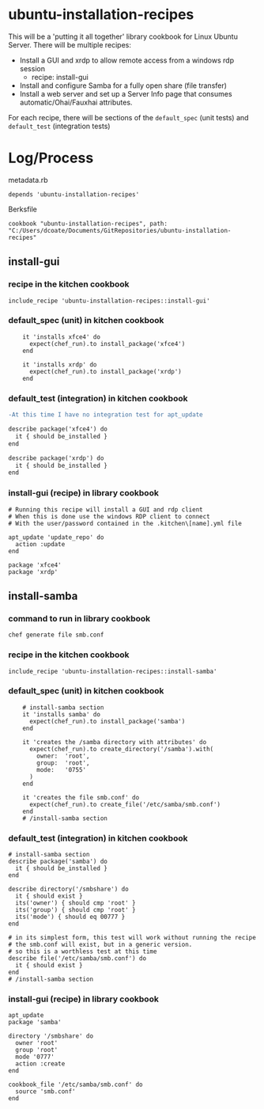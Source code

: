 # ubuntu-installation-recipes

This will be a 'putting it all together' library cookbook for Linux Ubuntu Server. There will be multiple recipes:
* Install a GUI and xrdp to allow remote access from a windows rdp session
  * recipe: install-gui
* Install and configure Samba for a fully open share (file transfer)
* Install a web server and set up a Server Info page that consumes automatic/Ohai/Fauxhai attributes.

For each recipe, there will be sections of the `default_spec` (unit tests) and `default_test` (integration tests)

# Log/Process
metadata.rb
```
depends 'ubuntu-installation-recipes'
```

Berksfile
```
cookbook "ubuntu-installation-recipes", path: "C:/Users/dcoate/Documents/GitRepositories/ubuntu-installation-recipes"
```

## install-gui

###  recipe in the kitchen cookbook
```
include_recipe 'ubuntu-installation-recipes::install-gui'
```

### default_spec (unit) in kitchen cookbook
```
    it 'installs xfce4' do
      expect(chef_run).to install_package('xfce4')
    end

    it 'installs xrdp' do
      expect(chef_run).to install_package('xrdp')
    end
```

### default_test (integration) in kitchen cookbook
```diff
-At this time I have no integration test for apt_update

describe package('xfce4') do
  it { should be_installed }
end

describe package('xrdp') do
  it { should be_installed }
end
```

### install-gui (recipe) in library cookbook
```
# Running this recipe will install a GUI and rdp client
# When this is done use the windows RDP client to connect
# With the user/password contained in the .kitchen\[name].yml file

apt_update 'update_repo' do
  action :update
end

package 'xfce4'
package 'xrdp'
```

## install-samba

### command to run in library cookbook
```
chef generate file smb.conf
```

###  recipe in the kitchen cookbook
```
include_recipe 'ubuntu-installation-recipes::install-samba'
```

### default_spec (unit) in kitchen cookbook
```
    # install-samba section
    it 'installs samba' do
      expect(chef_run).to install_package('samba')
    end

    it 'creates the /samba directory with attributes' do
      expect(chef_run).to create_directory('/samba').with(
        owner:  'root',
        group:  'root',
        mode:   '0755'
      )
    end

    it 'creates the file smb.conf' do
      expect(chef_run).to create_file('/etc/samba/smb.conf')
    end
    # /install-samba section
```

### default_test (integration) in kitchen cookbook
```
# install-samba section
describe package('samba') do
  it { should be_installed }
end

describe directory('/smbshare') do
  it { should exist }
  its('owner') { should cmp 'root' }
  its('group') { should cmp 'root' }
  its('mode') { should eq 00777 }
end

# in its simplest form, this test will work without running the recipe
# the smb.conf will exist, but in a generic version.
# so this is a worthless test at this time
describe file('/etc/samba/smb.conf') do
  it { should exist }
end
# /install-samba section
```

### install-gui (recipe) in library cookbook
```
apt_update
package 'samba'

directory '/smbshare' do
  owner 'root'
  group 'root'
  mode '0777'
  action :create
end

cookbook_file '/etc/samba/smb.conf' do
  source 'smb.conf'
end
```